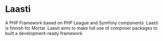 # Laasti
A PHP Framework based on PHP League and Symfony components. Laasti is finnish for Mortar. Laasti aims to make full use of composer packages to built a development-ready framework
